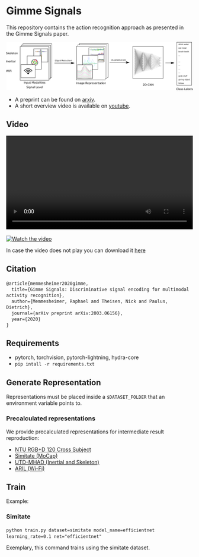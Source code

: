 # Gimme Signals

This repository contains the action recognition approach as presented in the Gimme Signals paper.

![Gimme Signals Overview](images/gimme_signals_overview.png)

* A preprint can be found on [arxiv](https://arxiv.org/abs/2003.06156).
* A short overview video is available on [youtube](https://www.youtube.com/watch?v=EHRgX0_G-j4).

<!--<section id="video" class="bg-light">-->
## Video
<video width=100% controls>
<source src="video/gimme_signals.mp4">
</video>

[![Watch the video](https://img.youtube.com/vi/EHRgX0_G-j4/maxresdefault.jpg)](https://www.youtube.com/watch?v=EHRgX0_G-j4)

In case the video does not play you can download it [here](https://userpages.uni-koblenz.de/~raphael/videos/gimme_signals.mp4)

## Citation


```
@article{memmesheimer2020gimme,
  title={Gimme Signals: Discriminative signal encoding for multimodal activity recognition},
  author={Memmesheimer, Raphael and Theisen, Nick and Paulus, Dietrich},
  journal={arXiv preprint arXiv:2003.06156},
  year={2020}
}
```

## Requirements

* pytorch, torchvision, pytorch-lightning, hydra-core
* `pip intall -r requirements.txt`

## Generate Representation

Representations must be placed inside a `$DATASET_FOLDER` that an environment variable points to.

### Precalculated representations

We provide precalculated representations for intermediate result reproduction:

* [NTU RGB+D 120 Cross Subject](https://agas.uni-koblenz.de/gimme_signals/ntu_120_cross_subject.tar.gz)
* [Simitate (MoCap)](https://agas.uni-koblenz.de/gimme_signals/precal_representation_simitate.zip)
* [UTD-MHAD (Inertial and Skeleton)](https://agas.uni-koblenz.de/gimme_signals/precal_representation_utdmhad.zip)
* [ARIL (Wi-Fi)](https://agas.uni-koblenz.de/gimme_signals/precal_representation_aril.zip)

## Train

Example:

### Simitate

`python train.py dataset=simitate model_name=efficientnet learning_rate=0.1 net="efficientnet"`

Exemplary, this command trains using the simitate dataset.

